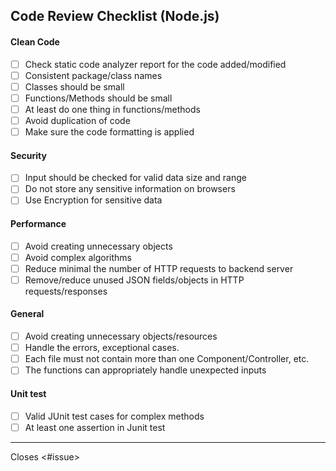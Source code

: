 ## Code Review Checklist (Node.js)

#### Clean Code

- [ ] Check static code analyzer report for the code added/modified
- [ ] Consistent package/class names
- [ ] Classes should be small
- [ ] Functions/Methods should be small
- [ ] At least do one thing in functions/methods
- [ ] Avoid duplication of code
- [ ] Make sure the code formatting is applied

#### Security

- [ ] Input should be checked for valid data size and range
- [ ] Do not store any sensitive information on browsers
- [ ] Use Encryption for sensitive data

#### Performance

- [ ] Avoid creating unnecessary objects
- [ ] Avoid complex algorithms
- [ ] Reduce minimal the number of HTTP requests to backend server
- [ ] Remove/reduce unused JSON fields/objects in HTTP requests/responses

#### General

- [ ] Avoid creating unnecessary objects/resources
- [ ] Handle the errors, exceptional cases.
- [ ] Each file must not contain more than one Component/Controller, etc.
- [ ] The functions can appropriately handle unexpected inputs

#### Unit test

- [ ] Valid JUnit test cases for complex methods
- [ ] At least one assertion in Junit test

---

Closes <#issue>
